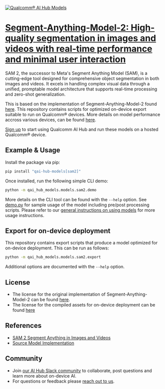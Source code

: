 [![Qualcomm® AI Hub Models](https://qaihub-public-assets.s3.us-west-2.amazonaws.com/qai-hub-models/quic-logo.jpg)](../../README.md)


# [Segment-Anything-Model-2: High-quality segmentation in images and videos with real-time performance and minimal user interaction](https://aihub.qualcomm.com/models/sam2)

SAM 2, the successor to Meta's Segment Anything Model (SAM), is a cutting-edge tool designed for comprehensive object segmentation in both images and videos. It excels in handling complex visual data through a unified, promptable model architecture that supports real-time processing and zero-shot generalization.

This is based on the implementation of Segment-Anything-Model-2 found [here](https://github.com/facebookresearch/sam2). This repository contains scripts for optimized on-device
export suitable to run on Qualcomm® devices. More details on model performance
accross various devices, can be found [here](https://aihub.qualcomm.com/models/sam2).

[Sign up](https://myaccount.qualcomm.com/signup) to start using Qualcomm AI Hub and run these models on a hosted Qualcomm® device.




## Example & Usage

Install the package via pip:
```bash
pip install "qai-hub-models[sam2]"
```


Once installed, run the following simple CLI demo:

```bash
python -m qai_hub_models.models.sam2.demo
```
More details on the CLI tool can be found with the `--help` option. See
[demo.py](demo.py) for sample usage of the model including pre/post processing
scripts. Please refer to our [general instructions on using
models](../../../#getting-started) for more usage instructions.

## Export for on-device deployment

This repository contains export scripts that produce a model optimized for
on-device deployment. This can be run as follows:

```bash
python -m qai_hub_models.models.sam2.export
```
Additional options are documented with the `--help` option.


## License
* The license for the original implementation of Segment-Anything-Model-2 can be found
  [here](https://github.com/facebookresearch/sam2/blob/main/LICENSE).
* The license for the compiled assets for on-device deployment can be found [here](https://qaihub-public-assets.s3.us-west-2.amazonaws.com/qai-hub-models/Qualcomm+AI+Hub+Proprietary+License.pdf)


## References
* [SAM 2 Segment Anything in Images and Videos](https://arxiv.org/abs/2408.00714)
* [Source Model Implementation](https://github.com/facebookresearch/sam2)



## Community
* Join [our AI Hub Slack community](https://aihub.qualcomm.com/community/slack) to collaborate, post questions and learn more about on-device AI.
* For questions or feedback please [reach out to us](mailto:ai-hub-support@qti.qualcomm.com).
